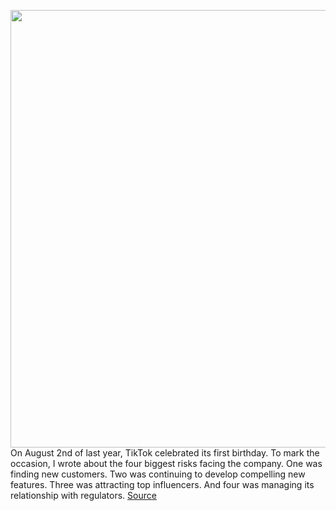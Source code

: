 <img src='https://cdn.vox-cdn.com/thumbor/g_zJwRdKnvRgmPb_YhJ_RtN80ks=/0x0:2040x1360/1200x800/filters:focal(857x517:1183x843)/cdn.vox-cdn.com/uploads/chorus_image/image/67290595/acastro_200803_1777_tikTok_0001.0.0.jpg' width='700px' /><br/>
On August 2nd of last year, TikTok celebrated its first birthday. To mark the occasion, I wrote about the four biggest risks facing the company. One was finding new customers. Two was continuing to develop compelling new features. Three was attracting top influencers. And four was managing its relationship with regulators.
<a href='https://www.theverge.com/interface/2020/8/25/21399509/tiktok-sues-trump-lawsuit-facebook-zuckerberg-lobbying-thailand'> Source <a/>